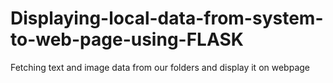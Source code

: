# Displaying-local-data-from-system-to-web-page-using-FLASK
Fetching text and image data from our folders and display it on webpage
